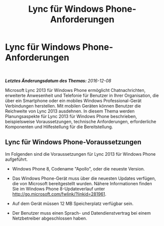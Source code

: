﻿---
title: Lync für Windows Phone-Anforderungen
TOCTitle: Lync für Windows Phone-Anforderungen
ms:assetid: c0f8d7be-b731-4842-862d-7c0665dbb531
ms:mtpsurl: https://technet.microsoft.com/de-de/library/Hh691001(v=OCS.15)
ms:contentKeyID: 52056450
ms.date: 12/10/2016
mtps_version: v=OCS.15
ms.translationtype: HT
---

# Lync für Windows Phone-Anforderungen

 

_**Letztes Änderungsdatum des Themas:** 2016-12-08_

Microsoft Lync 2013 für Windows Phone ermöglicht Chatnachrichten, erweiterte Anwesenheit und Telefonie für Benutzer in Ihrer Organisation, die über ein Smartphone oder ein mobiles Windows Professional-Gerät Verbindungen herstellen. Mit mobilen Geräten können Benutzer die Reichweite von Lync 2013 ausdehnen. In diesem Thema werden Planungsaspekte für Lync 2013 für Windows Phone beschrieben, beispielsweise Voraussetzungen, technische Anforderungen, erforderliche Komponenten und Hilfestellung für die Bereitstellung.

## Lync für Windows Phone-Voraussetzungen

Im Folgenden sind die Voraussetzungen für Lync 2013 für Windows Phone aufgeführt.

  - Windows Phone 8, Codename "Apollo", oder die neueste Version.

  - Das Windows Phone-Gerät muss über die neuesten Updates verfügen, die von Microsoft bereitgestellt wurden. Nähere Informationen finden Sie im Windows Phone 8-Updateverlauf unter <http://go.microsoft.com/fwlink/?linkid=281961>.

  - Auf dem Gerät müssen 12 MB Speicherplatz verfügbar sein.

  - Der Benutzer muss einen Sprach- und Datendienstvertrag bei einem Netzbetreiber abgeschlossen haben.


